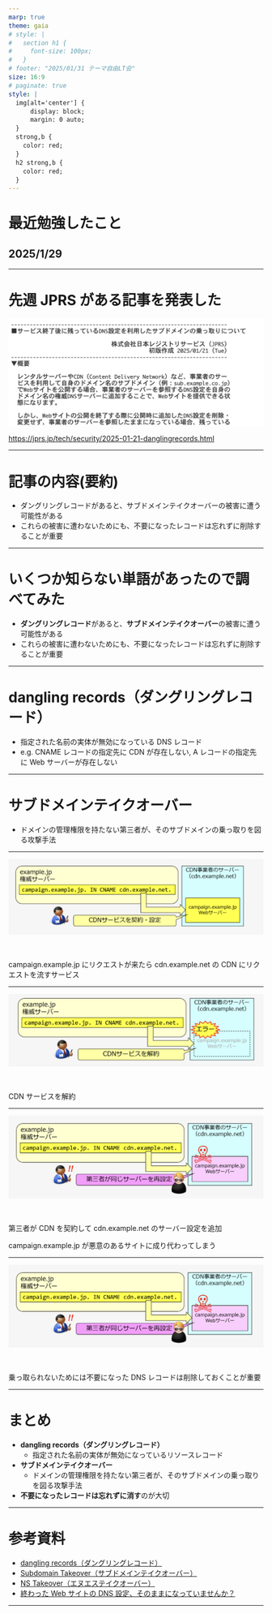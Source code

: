 ```yaml
---
marp: true
theme: gaia
# style: |
#   section h1 {
#     font-size: 100px;
#   }
# footer: "2025/01/31 テーマ自由LT会"
size: 16:9
# paginate: true
style: |
  img[alt='center'] {
      display: block;
      margin: 0 auto;
  }
  strong,b {
    color: red;
  }
  h2 strong,b {
    color: red;
  }
---
```


<!--
_class:
  - lead
_footer: ""
_paginate: false
-->

# 最近勉強したこと

## 2025/1/29

---

# 先週 JPRS がある記事を発表した

![w:1040 center](a.png)

https://jprs.jp/tech/security/2025-01-21-danglingrecords.html

---

# 記事の内容(要約)

- ダングリングレコードがあると、サブドメインテイクオーバーの被害に遭う可能性がある
- これらの被害に遭わないためにも、不要になったレコードは忘れずに削除することが重要

---

# いくつか知らない単語があったので調べてみた

- **ダングリングレコード**があると、**サブドメインテイクオーバー**の被害に遭う可能性がある
- これらの被害に遭わないためにも、不要になったレコードは忘れずに削除することが重要

---

# dangling records（ダングリングレコード）

- 指定された名前の実体が無効になっている DNS レコード
- e.g. CNAME レコードの指定先に CDN が存在しない, A レコードの指定先に Web サーバーが存在しない

---

# サブドメインテイクオーバー

- ドメインの管理権限を持たない第三者が、そのサブドメインの乗っ取りを図る攻撃手法

---

![w:1200 center](b.png)

<br>

campaign.example.jp にリクエストが来たら cdn.example.net の CDN にリクエストを流すサービス

---

![w:1200 center](c.png)

<br>

CDN サービスを解約

---

![w:1200 center](d.png)

<br>

第三者が CDN を契約して cdn.example.net のサーバー設定を追加

campaign.example.jp が悪意のあるサイトに成り代わってしまう

---

![w:1200 center](d.png)

<br>

乗っ取られないためには不要になった DNS レコードは削除しておくことが重要

---

# まとめ

- **dangling records（ダングリングレコード）**
  - 指定された名前の実体が無効になっているリソースレコード
- **サブドメインテイクオーバー**
  - ドメインの管理権限を持たない第三者が、そのサブドメインの乗っ取りを図る攻撃手法
- **不要になったレコードは忘れずに消す**のが大切

---

# 参考資料

- [dangling records（ダングリングレコード）](https://jprs.jp/glossary/index.php?ID=0274)
- [Subdomain Takeover（サブドメインテイクオーバー）](https://jprs.jp/glossary/index.php?ID=0267)
- [NS Takeover（エヌエステイクオーバー）](https://jprs.jp/glossary/index.php?ID=0272)
- [終わった Web サイトの DNS 設定、そのままになっていませんか？](https://jprs.jp/tech/security/2025-01-21-danglingrecords.pdf)

---

<!--
backgroundColor: black
footer: ""
-->

